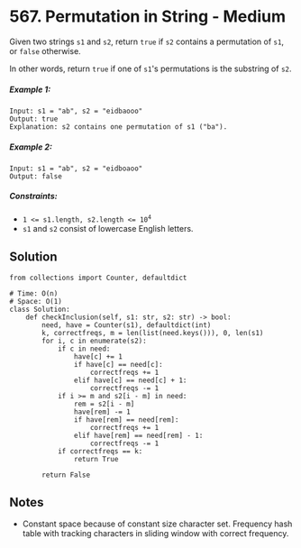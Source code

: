 # 567. Permutation in String - Medium

Given two strings `s1` and `s2`, return `true` if `s2` contains a permutation of `s1`, or `false` otherwise.

In other words, return `true` if one of `s1`'s permutations is the substring of `s2`.

##### Example 1:

```
Input: s1 = "ab", s2 = "eidbaooo"
Output: true
Explanation: s2 contains one permutation of s1 ("ba").
```

##### Example 2:

```
Input: s1 = "ab", s2 = "eidboaoo"
Output: false
```

##### Constraints:

- <code>1 <= s1.length, s2.length <= 10<sup>4</sup></code>
- `s1` and `s2` consist of lowercase English letters.

## Solution

```
from collections import Counter, defaultdict

# Time: O(n)
# Space: O(1)
class Solution:
    def checkInclusion(self, s1: str, s2: str) -> bool:
        need, have = Counter(s1), defaultdict(int)
        k, correctfreqs, m = len(list(need.keys())), 0, len(s1)
        for i, c in enumerate(s2):
            if c in need:
                have[c] += 1
                if have[c] == need[c]:
                    correctfreqs += 1
                elif have[c] == need[c] + 1:
                    correctfreqs -= 1
            if i >= m and s2[i - m] in need:
                rem = s2[i - m]
                have[rem] -= 1
                if have[rem] == need[rem]:
                    correctfreqs += 1
                elif have[rem] == need[rem] - 1:
                    correctfreqs -= 1
            if correctfreqs == k:
                return True

        return False
```

## Notes
- Constant space because of constant size character set. Frequency hash table with tracking characters in sliding window with correct frequency.